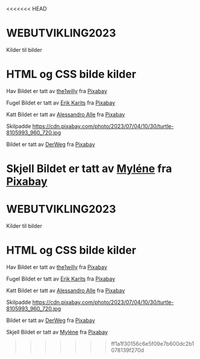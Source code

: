 <<<<<<< HEAD
# WEBUTVIKLING2023


Kilder til bilder 

# HTML og CSS bilde kilder
Hav
Bildet er tatt av <a href="https://pixabay.com/no/users/the1willy-10879846/?utm_source=link-attribution&utm_medium=referral&utm_campaign=image&utm_content=8208314">the1willy</a> fra <a href="https://pixabay.com/no//?utm_source=link-attribution&utm_medium=referral&utm_campaign=image&utm_content=8208314">Pixabay</a>

Fugel 
Bildet er tatt av <a href="https://pixabay.com/no/users/erik_karits-15012370/?utm_source=link-attribution&utm_medium=referral&utm_campaign=image&utm_content=8071472">Erik Karits</a> fra <a href="https://pixabay.com/no//?utm_source=link-attribution&utm_medium=referral&utm_campaign=image&utm_content=8071472">Pixabay</a>

Katt
Bildet er tatt av <a href="https://pixabay.com/no/users/alllessandro_-21426823/?utm_source=link-attribution&utm_medium=referral&utm_campaign=image&utm_content=8197577">Alessandro Alle</a> fra <a href="https://pixabay.com/no//?utm_source=link-attribution&utm_medium=referral&utm_campaign=image&utm_content=8197577">Pixabay</a>

Skilpadde
https://cdn.pixabay.com/photo/2023/07/04/10/30/turtle-8105993_960_720.jpg

Bildet er tatt av <a href="https://pixabay.com/no/users/derweg-7520060/?utm_source=link-attribution&utm_medium=referral&utm_campaign=image&utm_content=8105993">DerWeg</a> fra <a href="https://pixabay.com/no//?utm_source=link-attribution&utm_medium=referral&utm_campaign=image&utm_content=8105993">Pixabay</a>

Skjell
Bildet er tatt av <a href="https://pixabay.com/no/users/mylene2401-10328767/?utm_source=link-attribution&utm_medium=referral&utm_campaign=image&utm_content=8080937">Myléne</a> fra <a href="https://pixabay.com/no//?utm_source=link-attribution&utm_medium=referral&utm_campaign=image&utm_content=8080937">Pixabay</a>
=======
# WEBUTVIKLING2023


Kilder til bilder 

# HTML og CSS bilde kilder
Hav
Bildet er tatt av <a href="https://pixabay.com/no/users/the1willy-10879846/?utm_source=link-attribution&utm_medium=referral&utm_campaign=image&utm_content=8208314">the1willy</a> fra <a href="https://pixabay.com/no//?utm_source=link-attribution&utm_medium=referral&utm_campaign=image&utm_content=8208314">Pixabay</a>

Fugel 
Bildet er tatt av <a href="https://pixabay.com/no/users/erik_karits-15012370/?utm_source=link-attribution&utm_medium=referral&utm_campaign=image&utm_content=8071472">Erik Karits</a> fra <a href="https://pixabay.com/no//?utm_source=link-attribution&utm_medium=referral&utm_campaign=image&utm_content=8071472">Pixabay</a>

Katt
Bildet er tatt av <a href="https://pixabay.com/no/users/alllessandro_-21426823/?utm_source=link-attribution&utm_medium=referral&utm_campaign=image&utm_content=8197577">Alessandro Alle</a> fra <a href="https://pixabay.com/no//?utm_source=link-attribution&utm_medium=referral&utm_campaign=image&utm_content=8197577">Pixabay</a>

Skilpadde
https://cdn.pixabay.com/photo/2023/07/04/10/30/turtle-8105993_960_720.jpg

Bildet er tatt av <a href="https://pixabay.com/no/users/derweg-7520060/?utm_source=link-attribution&utm_medium=referral&utm_campaign=image&utm_content=8105993">DerWeg</a> fra <a href="https://pixabay.com/no//?utm_source=link-attribution&utm_medium=referral&utm_campaign=image&utm_content=8105993">Pixabay</a>

Skjell
Bildet er tatt av <a href="https://pixabay.com/no/users/mylene2401-10328767/?utm_source=link-attribution&utm_medium=referral&utm_campaign=image&utm_content=8080937">Myléne</a> fra <a href="https://pixabay.com/no//?utm_source=link-attribution&utm_medium=referral&utm_campaign=image&utm_content=8080937">Pixabay</a>
>>>>>>> ff1a1f30156c6e5f09e7b600dc2b1078139f270d
